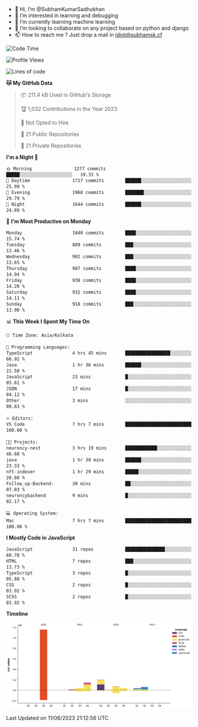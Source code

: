 - 👋 Hi, I’m @SubhamKumarSadhukhan
- 👀 I’m interested in learning and debugging
- 🌱 I’m currently learning machine learning
- 💞️ I’m looking to collaborate on any project based on python and django
- 📫 How to reach me ?
      Just drop a mail in idiot@subhamsk.cf

<!---
SubhamKumarSadhukhan/SubhamKumarSadhukhan is a ✨ special ✨ repository because its `README.md` (this file) appears on your GitHub profile.
You can click the Preview link to take a look at your changes.
--->


<!--START_SECTION:waka-->
![Code Time](http://img.shields.io/badge/Code%20Time-1%2C221%20hrs%201%20min-blue)

![Profile Views](http://img.shields.io/badge/Profile%20Views-4-blue)

![Lines of code](https://img.shields.io/badge/From%20Hello%20World%20I%27ve%20Written-1.8%20million%20lines%20of%20code-blue)

**🐱 My GitHub Data** 

> 📦 211.4 kB Used in GitHub's Storage 
 > 
> 🏆 1,032 Contributions in the Year 2023
 > 
> 🚫 Not Opted to Hire
 > 
> 📜 21 Public Repositories 
 > 
> 🔑 21 Private Repositories 
 > 
**I'm a Night 🦉** 

```text
🌞 Morning                1277 commits        █████░░░░░░░░░░░░░░░░░░░░   19.33 % 
🌆 Daytime                1717 commits        ██████░░░░░░░░░░░░░░░░░░░   25.99 % 
🌃 Evening                1968 commits        ███████░░░░░░░░░░░░░░░░░░   29.79 % 
🌙 Night                  1644 commits        ██████░░░░░░░░░░░░░░░░░░░   24.89 % 
```
📅 **I'm Most Productive on Monday** 

```text
Monday                   1040 commits        ████░░░░░░░░░░░░░░░░░░░░░   15.74 % 
Tuesday                  889 commits         ███░░░░░░░░░░░░░░░░░░░░░░   13.46 % 
Wednesday                902 commits         ███░░░░░░░░░░░░░░░░░░░░░░   13.65 % 
Thursday                 987 commits         ████░░░░░░░░░░░░░░░░░░░░░   14.94 % 
Friday                   938 commits         ████░░░░░░░░░░░░░░░░░░░░░   14.20 % 
Saturday                 932 commits         ████░░░░░░░░░░░░░░░░░░░░░   14.11 % 
Sunday                   918 commits         ███░░░░░░░░░░░░░░░░░░░░░░   13.90 % 
```


📊 **This Week I Spent My Time On** 

```text
🕑︎ Time Zone: Asia/Kolkata

💬 Programming Languages: 
TypeScript               4 hrs 45 mins       █████████████████░░░░░░░░   66.92 % 
Java                     1 hr 36 mins        ██████░░░░░░░░░░░░░░░░░░░   22.50 % 
JavaScript               23 mins             █░░░░░░░░░░░░░░░░░░░░░░░░   05.61 % 
JSON                     17 mins             █░░░░░░░░░░░░░░░░░░░░░░░░   04.12 % 
Other                    3 mins              ░░░░░░░░░░░░░░░░░░░░░░░░░   00.83 % 

🔥 Editors: 
VS Code                  7 hrs 7 mins        █████████████████████████   100.00 % 

🐱‍💻 Projects: 
neuroncy-nest            3 hrs 19 mins       ████████████░░░░░░░░░░░░░   46.60 % 
java                     1 hr 39 mins        ██████░░░░░░░░░░░░░░░░░░░   23.33 % 
nft-indexer              1 hr 29 mins        █████░░░░░░░░░░░░░░░░░░░░   20.88 % 
Follow_up-Backend-       30 mins             ██░░░░░░░░░░░░░░░░░░░░░░░   07.03 % 
neuroncybackend          9 mins              █░░░░░░░░░░░░░░░░░░░░░░░░   02.17 % 

💻 Operating System: 
Mac                      7 hrs 7 mins        █████████████████████████   100.00 % 
```

**I Mostly Code in JavaScript** 

```text
JavaScript               31 repos            ███████████████░░░░░░░░░░   60.78 % 
HTML                     7 repos             ███░░░░░░░░░░░░░░░░░░░░░░   13.73 % 
TypeScript               3 repos             █░░░░░░░░░░░░░░░░░░░░░░░░   05.88 % 
CSS                      2 repos             █░░░░░░░░░░░░░░░░░░░░░░░░   03.92 % 
SCSS                     2 repos             █░░░░░░░░░░░░░░░░░░░░░░░░   03.92 % 
```



**Timeline**

![Lines of Code chart](https://raw.githubusercontent.com/SubhamKumarSadhukhan/SubhamKumarSadhukhan/main/assets/bar_graph.png)


 Last Updated on 11/06/2023 21:12:56 UTC
<!--END_SECTION:waka-->
